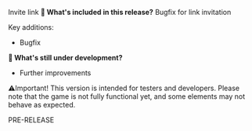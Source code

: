 Invite link
**🔧 What's included in this release?**
Bugfix for link invitation

Key additions: 
- Bugfix

**🚧 What's still under development?**
- Further improvements

⚠️Important! This version is intended for testers and developers. Please note that the game is not fully functional yet, and some elements may not behave as expected.

PRE-RELEASE

